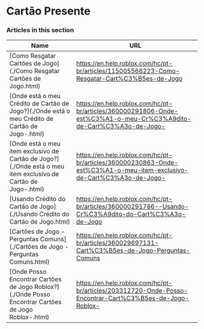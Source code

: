 # Cartão Presente  
### Articles in this section
Name|URL
-|-
[Como Resgatar Cartões de Jogo](./Como Resgatar Cartões de Jogo.html) |https://en.help.roblox.com/hc/pt-br/articles/115005566223-Como-Resgatar-Cart%C3%B5es-de-Jogo
[Onde está o meu Crédito de Cartão de Jogo?](./Onde está o meu Crédito de Cartão de Jogo-.html) |https://en.help.roblox.com/hc/pt-br/articles/360000291806-Onde-est%C3%A1-o-meu-Cr%C3%A9dito-de-Cart%C3%A3o-de-Jogo-
[Onde está o meu item exclusivo de Cartão de Jogo?](./Onde está o meu item exclusivo de Cartão de Jogo-.html) |https://en.help.roblox.com/hc/pt-br/articles/360000230863-Onde-est%C3%A1-o-meu-item-exclusivo-de-Cart%C3%A3o-de-Jogo-
[Usando Crédito do Cartão de Jogo](./Usando Crédito do Cartão de Jogo.html) |https://en.help.roblox.com/hc/pt-br/articles/360000291786--Usando-Cr%C3%A9dito-do-Cart%C3%A3o-de-Jogo
[Cartões de Jogo - Perguntas Comuns](./Cartões de Jogo - Perguntas Comuns.html) |https://en.help.roblox.com/hc/pt-br/articles/360029697131-Cart%C3%B5es-de-Jogo-Perguntas-Comuns
[Onde Posso Encontrar Cartões de Jogo Roblox?](./Onde Posso Encontrar Cartões de Jogo Roblox-.html) |https://en.help.roblox.com/hc/pt-br/articles/203312720-Onde-Posso-Encontrar-Cart%C3%B5es-de-Jogo-Roblox-